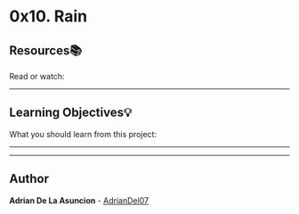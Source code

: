 # 0x10. Rain

## Resources:books:
Read or watch:

---
## Learning Objectives:bulb:
What you should learn from this project:

---
---

## Author
**Adrian De La Asuncion** - [AdrianDel07](https://github.com/AdrianDel07)